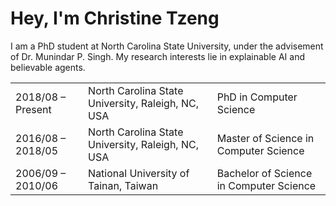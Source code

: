 <html>
<head>
  <title>Christine Tzeng -at- NCSU</title>
</head>

<body>
  <h1> Hey, I'm Christine Tzeng </h1>
  <p>I am a PhD student at North Carolina State University, under the advisement of Dr. Munindar P. Singh. My research interests lie in explainable AI and believable agents.</p>

  <table>
    <tr>
      <td>2018/08 – Present</td>
      <td>North Carolina State University, Raleigh, NC, USA</td>
      <td>PhD in Computer Science</td>
    </tr>
    <tr>
      <td>2016/08 – 2018/05</td>
      <td>North Carolina State University, Raleigh, NC, USA</td>
      <td>Master of Science in Computer Science</td>
    </tr>
    <tr>
      <td>2006/09 – 2010/06</td>
      <td>National University of Tainan, Taiwan</td>
      <td>Bachelor of Science in Computer Science</td>
    </tr>
  </table>
  
</body>

</html>
